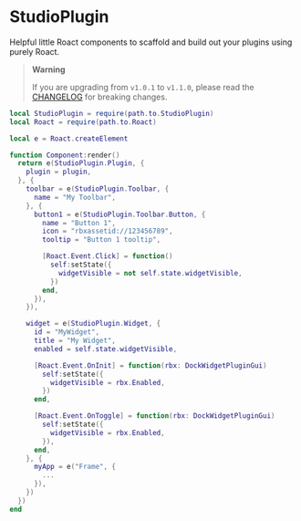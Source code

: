 # StudioPlugin

Helpful little Roact components to scaffold and build out your plugins using purely Roact.

> **Warning**
>
> If you are upgrading from `v1.0.1` to `v1.1.0`, please read the [CHANGELOG](CHANGELOG.md) for breaking changes.

```lua
local StudioPlugin = require(path.to.StudioPlugin)
local Roact = require(path.to.Roact)

local e = Roact.createElement

function Component:render()
  return e(StudioPlugin.Plugin, {
    plugin = plugin,
  }, {
    toolbar = e(StudioPlugin.Toolbar, {
      name = "My Toolbar",
    }, {
      button1 = e(StudioPlugin.Toolbar.Button, {
        name = "Button 1",
        icon = "rbxassetid://123456789",
        tooltip = "Button 1 tooltip",

        [Roact.Event.Click] = function()
          self:setState({
            widgetVisible = not self.state.widgetVisible,
          })
        end,
      }),
    }),

    widget = e(StudioPlugin.Widget, {
      id = "MyWidget",
      title = "My Widget",
      enabled = self.state.widgetVisible,

      [Roact.Event.OnInit] = function(rbx: DockWidgetPluginGui)
        self:setState({
          widgetVisible = rbx.Enabled,
        })
      end,

      [Roact.Event.OnToggle] = function(rbx: DockWidgetPluginGui)
        self:setState({
          widgetVisible = rbx.Enabled,
        }),
      end,
    }, {
      myApp = e("Frame", {
        ...
      }),
    })
  })
end
```
